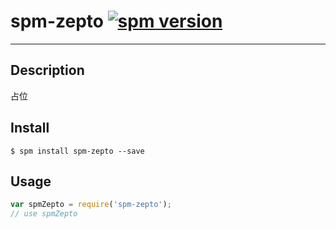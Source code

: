 # spm-zepto [![spm version](http://spmjs.io/badge/spm-zepto)](http://spmjs.io/package/spm-zepto)

---

## Description

占位

## Install

```
$ spm install spm-zepto --save
```

## Usage

```js
var spmZepto = require('spm-zepto');
// use spmZepto
```
